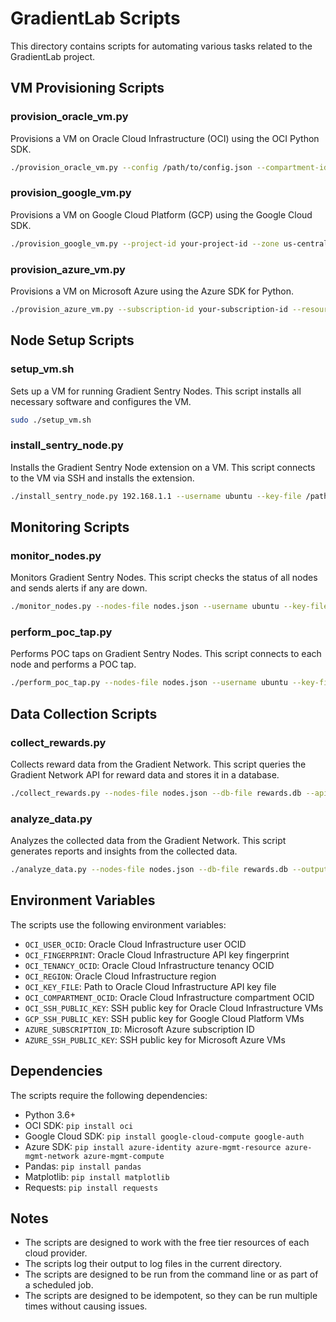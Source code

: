 # GradientLab Scripts

This directory contains scripts for automating various tasks related to the GradientLab project.

## VM Provisioning Scripts

### provision_oracle_vm.py

Provisions a VM on Oracle Cloud Infrastructure (OCI) using the OCI Python SDK.

```bash
./provision_oracle_vm.py --config /path/to/config.json --compartment-id ocid1.compartment.oc1.. --display-name GradientLab-VM-1
```

### provision_google_vm.py

Provisions a VM on Google Cloud Platform (GCP) using the Google Cloud SDK.

```bash
./provision_google_vm.py --project-id your-project-id --zone us-central1-a --instance-name gradientlab-vm-1 --machine-type e2-micro
```

### provision_azure_vm.py

Provisions a VM on Microsoft Azure using the Azure SDK for Python.

```bash
./provision_azure_vm.py --subscription-id your-subscription-id --resource-group GradientLab-RG --location eastus --vm-name gradientlab-vm-1 --vm-size Standard_B1s
```

## Node Setup Scripts

### setup_vm.sh

Sets up a VM for running Gradient Sentry Nodes. This script installs all necessary software and configures the VM.

```bash
sudo ./setup_vm.sh
```

### install_sentry_node.py

Installs the Gradient Sentry Node extension on a VM. This script connects to the VM via SSH and installs the extension.

```bash
./install_sentry_node.py 192.168.1.1 --username ubuntu --key-file /path/to/key.pem
```

## Monitoring Scripts

### monitor_nodes.py

Monitors Gradient Sentry Nodes. This script checks the status of all nodes and sends alerts if any are down.

```bash
./monitor_nodes.py --nodes-file nodes.json --username ubuntu --key-file /path/to/key.pem --smtp-server smtp.gmail.com --smtp-port 587 --smtp-username your-email@gmail.com --smtp-password your-password --from-email your-email@gmail.com --to-email your-email@gmail.com
```

### perform_poc_tap.py

Performs POC taps on Gradient Sentry Nodes. This script connects to each node and performs a POC tap.

```bash
./perform_poc_tap.py --nodes-file nodes.json --username ubuntu --key-file /path/to/key.pem
```

## Data Collection Scripts

### collect_rewards.py

Collects reward data from the Gradient Network. This script queries the Gradient Network API for reward data and stores it in a database.

```bash
./collect_rewards.py --nodes-file nodes.json --db-file rewards.db --api-url https://api.gradient.network --api-key your-api-key --days 7
```

### analyze_data.py

Analyzes the collected data from the Gradient Network. This script generates reports and insights from the collected data.

```bash
./analyze_data.py --nodes-file nodes.json --db-file rewards.db --output-dir reports
```

## Environment Variables

The scripts use the following environment variables:

- `OCI_USER_OCID`: Oracle Cloud Infrastructure user OCID
- `OCI_FINGERPRINT`: Oracle Cloud Infrastructure API key fingerprint
- `OCI_TENANCY_OCID`: Oracle Cloud Infrastructure tenancy OCID
- `OCI_REGION`: Oracle Cloud Infrastructure region
- `OCI_KEY_FILE`: Path to Oracle Cloud Infrastructure API key file
- `OCI_COMPARTMENT_OCID`: Oracle Cloud Infrastructure compartment OCID
- `OCI_SSH_PUBLIC_KEY`: SSH public key for Oracle Cloud Infrastructure VMs
- `GCP_SSH_PUBLIC_KEY`: SSH public key for Google Cloud Platform VMs
- `AZURE_SUBSCRIPTION_ID`: Microsoft Azure subscription ID
- `AZURE_SSH_PUBLIC_KEY`: SSH public key for Microsoft Azure VMs

## Dependencies

The scripts require the following dependencies:

- Python 3.6+
- OCI SDK: `pip install oci`
- Google Cloud SDK: `pip install google-cloud-compute google-auth`
- Azure SDK: `pip install azure-identity azure-mgmt-resource azure-mgmt-network azure-mgmt-compute`
- Pandas: `pip install pandas`
- Matplotlib: `pip install matplotlib`
- Requests: `pip install requests`

## Notes

- The scripts are designed to work with the free tier resources of each cloud provider.
- The scripts log their output to log files in the current directory.
- The scripts are designed to be run from the command line or as part of a scheduled job.
- The scripts are designed to be idempotent, so they can be run multiple times without causing issues.

